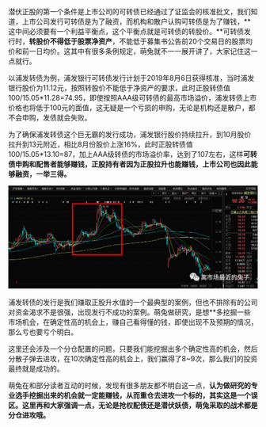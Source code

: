 

潜伏正股的第一个条件是上市公司的可转债已经通过了证监会的核准批文，我们知道，上市公司发行可转债是为了融资，而机构和散户认购可转债是为了赚钱，**这中间必须要有一个利益平衡点，这个平衡点就是可转债的转股价。**可转债发行时，**转股价不得低于股票净资产**，不能低于募集书公告前20个交易日的股票均价和前一日均价。这其中有很多条例规定，萌兔就不一一展开讲了，大家记住这一点就行。

以浦发转债为例，浦发银行可转债发行计划于2019年8月6日获得核准，当时浦发银行股价为11.12元，按照转股价不能低于净资产的要求，此时正股转债值100/15.05*11.28=74.95，即使按照AAA级可转债的最高市场溢价，浦发转债上市价格也将低于100元的面值，这无疑是一个亏损的申购，无论是机构还是散户，都不会申购，发债就会失败。


为了确保浦发转债这个巨无霸的发行成功，浦发银行股价持续拉升，到10月股价拉升到13元附近，相比8月份股价上涨16%，此时正股转债值100/15.05*13.10=87，加上AAA级转债的市场溢价率，达到了107左右，这样**可转债申购和配售者能够赚钱，正股持有者因为正股拉升也能赚钱，上市公司也因此能够融资，一举三得。**



![图片](media/图片-1.png)



浦发转债的发行是我们赚取正股升水值的一个最典型的案例，但也不排除有的公司对资金渴求不是很强，出现发行不成功的案例。萌兔做研究，是想**多挖掘一些市场机会，在确定性高的机会上，赚自己看得懂的钱，即使出现不及预期的情况，那么亏也要亏个明白。

这里还会涉及一个分仓配置的问题，只要我们能挖掘出多个确定性高的机会，然后分散子弹去进攻，在10次确定性高的机会上，我们赢得了8~9次，那么我们的投资最终就是成功的。

萌兔在和部分读者互动的时候，发现有很多朋友都不明白这一点，**认为做研究的专业选手挖掘出来的机会就一定能赚钱，从而重仓去进攻一个标的，其实这是一个误区。这里再和大家强调一点，无论是抢权配债还是潜伏妖债，萌兔采取的战术都是分仓进攻哦。**